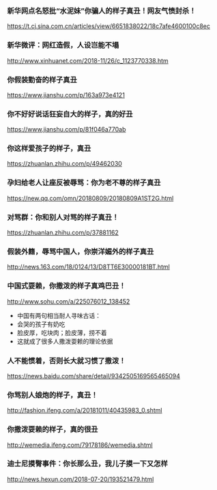 ### 新华网点名怒批“水泥妹”你骗人的样子真丑！网友气愤封杀！
https://t.cj.sina.com.cn/articles/view/6651838022/18c7afe4600100c8ec
### 新华微评：网红造假，人设岂能不塌
http://www.xinhuanet.com/2018-11/26/c_1123770338.htm
### 你假装勤奋的样子真丑
https://www.jianshu.com/p/163a973e4121
### 你不好好说话狂妄自大的样子，真的好丑
https://www.jianshu.com/p/81f046a770ab
### 你这样爱孩子的样子，真丑
https://zhuanlan.zhihu.com/p/49462030
### 孕妇给老人让座反被辱骂：你为老不尊的样子真丑
https://new.qq.com/omn/20180809/20180809A1ST2G.html
### 对骂群：你和别人对骂的样子真丑！
https://zhuanlan.zhihu.com/p/37881162
### 假装外籍，辱骂中国人，你崇洋媚外的样子真丑
http://news.163.com/18/0124/13/D8TT6E30000181BT.html
### 中国式耍赖，你撒泼的样子真鸡巴丑！
http://www.sohu.com/a/225076012_138452
- 中国有两句相当耐人寻味古话：
- 会哭的孩子有奶吃
- 脸皮厚，吃块肉；脸皮薄，捞不着
- 这就成了很多人撒泼耍赖的理论依据
### 人不能惯着，否则长大就习惯了撒泼！
https://news.baidu.com/share/detail/9342505169565465094
### 你骂别人娘炮的样子，真丑！
http://fashion.ifeng.com/a/20181011/40435983_0.shtml
### 你撒泼耍赖的样子，真的很丑
http://wemedia.ifeng.com/79178186/wemedia.shtml
### 迪士尼摸臀事件：你长那么丑，我儿子摸一下又怎样
http://news.hexun.com/2018-07-20/193521479.html